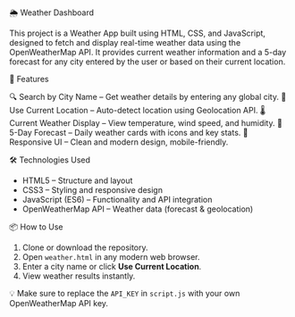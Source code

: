 🌦️ Weather Dashboard

This project is a Weather App built using HTML, CSS, and JavaScript, designed to fetch and display real-time weather data using the OpenWeatherMap API. It provides current weather information and a 5-day forecast for any city entered by the user or based on their current location.

🚀 Features

🔍 Search by City Name – Get weather details by entering any global city.
📍 Use Current Location – Auto-detect location using Geolocation API.
🌡️ Current Weather Display – View temperature, wind speed, and humidity.
📅 5-Day Forecast – Daily weather cards with icons and key stats.
🎨 Responsive UI – Clean and modern design, mobile-friendly.

🛠️ Technologies Used

* HTML5 – Structure and layout
* CSS3 – Styling and responsive design
* JavaScript (ES6) – Functionality and API integration
* OpenWeatherMap API – Weather data (forecast & geolocation)

📦 How to Use

1. Clone or download the repository.
2. Open `weather.html` in any modern web browser.
3. Enter a city name or click **Use Current Location**.
4. View weather results instantly.

💡 Make sure to replace the `API_KEY` in `script.js` with your own OpenWeatherMap API key.
